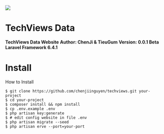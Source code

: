 <img src="https://i.imgur.com/aLYSrzD.png">

# TechViews Data

**TechViews Data Website** 
**Author: ChenJi & TieuGum**
**Version: 0.0.1 Beta**
**Laravel Framework 6.4.1**

# Install
How to Install
```
$ git clone https://github.com/chenjiinguyen/techviews.git your-project
$ cd your-project
$ composer install && npm install
$ cp .env.example .env
$ php artisan key:generate
$ # edit config website in file .env
$ php artisan migrate --seed
$ php artisan erve --port=your-port
```
